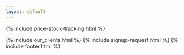 ```yaml
---
layout: default
---
```


<div class="clearfix"></div>

<section id="Product-Promotions" class="content-section section-gray">

{% include price-stock-tracking.html %}
   
</section>

<div class="clearfix"></div>

{% include our_clients.html %} 
{% include signup-request.html %}
{% include footer.html %}